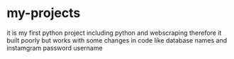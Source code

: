 # my-projects
it is my first python project including python and webscraping therefore it built poorly but works with some changes in code like database names and instamgram password username 
